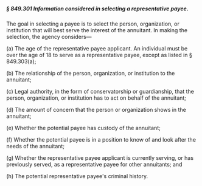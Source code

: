 ##### § 849.301 Information considered in selecting a representative payee. #####

The goal in selecting a payee is to select the person, organization, or institution that will best serve the interest of the annuitant. In making the selection, the agency considers—

(a) The age of the representative payee applicant. An individual must be over the age of 18 to serve as a representative payee, except as listed in § 849.303(a);

(b) The relationship of the person, organization, or institution to the annuitant;

(c) Legal authority, in the form of conservatorship or guardianship, that the person, organization, or institution has to act on behalf of the annuitant;

(d) The amount of concern that the person or organization shows in the annuitant;

(e) Whether the potential payee has custody of the annuitant;

(f) Whether the potential payee is in a position to know of and look after the needs of the annuitant;

(g) Whether the representative payee applicant is currently serving, or has previously served, as a representative payee for other annuitants; and

(h) The potential representative payee's criminal history.
